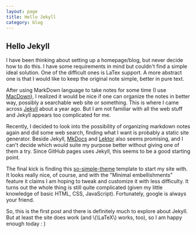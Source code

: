 ```yaml
---
layout: page
title: Hello Jekyll
category: blog
---
```


## Hello Jekyll
 
I have been thinking about setting up a homepage/blog, but never decide how to do this. I have some requirements in mind but couldn't find a simple ideal solution. One of the difficult ones is LaTex support. A more abstract one is that I would like to keep the original note simple, better in pure text. 

After using MarkDown language to take notes for some time (I use [MacDown](https://macdown.uranusjr.com/)), I realized it would be nice if one can organize the notes in better way, possibly a searchable web site or something. This is where I came across [Jekyll](https://jekyllrb.com/) about a year ago. But I am not familiar with all the web stuff and Jekyll appears too complicated for me.

Recently, I decided to look into the possibility of organizing markdown notes again and did some web search, finding what I want is probably a static site generator. Beside Jekyll, [MkDocs](http://www.mkdocs.org/) and [Lektor](https://www.getlektor.com/) also seems promising, and I can't decide which would suite my purpose better without giving one of them a try. Since GitHub pages uses Jekyll, this seems to be a good starting point.   

The final kick is finding this [so-simple-theme](https://github.com/mmistakes/so-simple-theme) template to start my site with. It looks really nice, of course, and with the "Minimal embellishments" feature it claims I am hoping to tweak and customize it with less difficulty. It turns out the whole thing is still quite complicated (given my little knowledge of basic HTML, CSS, JavaScript). Fortunately, google is always your friend. 

So, this is the first post and there is definitely much to explore about Jekyll. But at least the site does work (and \\(\LaTeX\\) works, too), so I am happy enough today : )  
   

